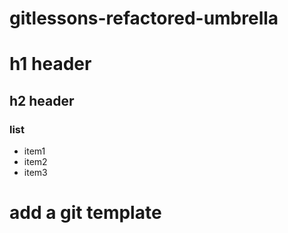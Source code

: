 # gitlessons-refactored-umbrella

# h1 header

## h2 header

### list

- item1
- item2
- item3

# add a git template
